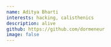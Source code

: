 ```yaml
---
name: Aditya Bharti
interests: hacking, calisthenics
description: alive
github: https://github.com/dormeneur
image: false
---
```

